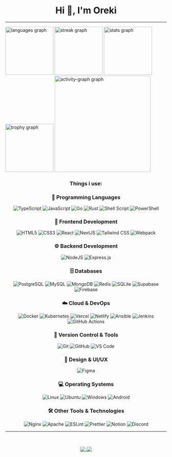 <h1 align="center">Hi 👋, I'm Oreki</h1>
<hr />
<div align="left">
  <img src="https://github-readme-stats.vercel.app/api/top-langs?username=Kuureki&locale=en&hide_title=false&layout=compact&card_width=320&langs_count=5&theme=dark&hide_border=true&order=2" height="150" alt="languages graph"  />
  <img src="https://streak-stats.demolab.com?user=Kuureki&locale=en&mode=daily&theme=dark&hide_border=true&border_radius=5&order=3" height="150" alt="streak graph"  />
  <img src="https://github-readme-stats.vercel.app/api?username=Kuureki&hide_title=false&hide_rank=false&show_icons=true&include_all_commits=true&count_private=true&disable_animations=false&theme=dark&locale=en&hide_border=false&order=1" height="150" alt="stats graph"  />
  <img src="https://github-profile-trophy.vercel.app?username=Kuureki&theme=oldie&column=-1&row=1&margin-w=8&margin-h=8&no-bg=true&no-frame=true&order=4" height="150" alt="trophy graph"  />
  <img src="https://github-readme-activity-graph.vercel.app/graph?username=Kuureki&radius=16&theme=one-dark&area=true&order=5&hide_border=true&hide_title=true" height="300" alt="activity-graph graph"  />
</div>
<h3 align="center">Things i use:</h3>
<h3 align="center">🚀 Programming Languages</h3>
    <p align="center">
        <img src="https://img.shields.io/badge/typescript-%23007ACC.svg?style=for-the-badge&logo=typescript&logoColor=white" alt="TypeScript" />
        <img src="https://img.shields.io/badge/javascript-%23323330.svg?style=for-the-badge&logo=javascript&logoColor=%23F7DF1E" alt="JavaScript" />
        <img src="https://img.shields.io/badge/go-%2300ADD8.svg?style=for-the-badge&logo=go&logoColor=white" alt="Go" />
        <img src="https://img.shields.io/badge/rust-%23000000.svg?style=for-the-badge&logo=rust&logoColor=white" alt="Rust" />
        <img src="https://img.shields.io/badge/shell_script-%23121011.svg?style=for-the-badge&logo=gnu-bash&logoColor=white" alt="Shell Script" />
        <img src="https://img.shields.io/badge/powershell-5391FE?style=for-the-badge&logo=powershell&logoColor=white" alt="PowerShell" />
    </p>
    <h3 align="center">🎨 Frontend Development</h3>
    <p align="center">
        <img src="https://img.shields.io/badge/html5-%23E34F26.svg?style=for-the-badge&logo=html5&logoColor=white" alt="HTML5" />
        <img src="https://img.shields.io/badge/css3-%231572B6.svg?style=for-the-badge&logo=css3&logoColor=white" alt="CSS3" />
        <img src="https://img.shields.io/badge/React-20232A?style=for-the-badge&logo=react&logoColor=61DAFB" alt="React" />
        <img src="https://img.shields.io/badge/next.js-000000?style=for-the-badge&logo=nextdotjs&logoColor=white" alt="NextJS" />
        <img src="https://img.shields.io/badge/Tailwind_CSS-38B2AC?style=for-the-badge&logo=tailwind-css&logoColor=white" alt="Tailwind CSS" />
        <img src="https://img.shields.io/badge/webpack-%238DD6F9.svg?style=for-the-badge&logo=webpack&logoColor=black" alt="Webpack" />
    </p>
    <h3 align="center">⚙️ Backend Development</h3>
    <p align="center">
        <img src="https://img.shields.io/badge/node.js-6DA55F?style=for-the-badge&logo=node.js&logoColor=white" alt="NodeJS" />
        <img src="https://img.shields.io/badge/express.js-%23404d59.svg?style=for-the-badge&logo=express&logoColor=%2361DAFB" alt="Express.js" />
    </p>
    <h3 align="center">🗄️ Databases</h3>
    <p align="center">
        <img src="https://img.shields.io/badge/postgresql-4169e1?style=for-the-badge&logo=postgresql&logoColor=white" alt="PostgreSQL" />
        <img src="https://img.shields.io/badge/MySQL-005C84?style=for-the-badge&logo=mysql&logoColor=white" alt="MySQL" />
        <img src="https://img.shields.io/badge/MongoDB-%234ea94b.svg?style=for-the-badge&logo=mongodb&logoColor=white" alt="MongoDB" />
        <img src="https://img.shields.io/badge/redis-%23DD0031.svg?style=for-the-badge&logo=redis&logoColor=white" alt="Redis" />
        <img src="https://img.shields.io/badge/sqlite-%2307405e.svg?style=for-the-badge&logo=sqlite&logoColor=white" alt="SQLite" />
        <img src="https://img.shields.io/badge/Supabase-3ECF8E?style=for-the-badge&logo=supabase&logoColor=white" alt="Supabase" />
        <img src="https://img.shields.io/badge/Firebase-039BE5?style=for-the-badge&logo=Firebase&logoColor=white" alt="Firebase" />
    </p>
    <h3 align="center">☁️ Cloud & DevOps</h3>
    <p align="center">
        <img src="https://img.shields.io/badge/docker-%230db7ed.svg?style=for-the-badge&logo=docker&logoColor=white" alt="Docker" />
        <img src="https://img.shields.io/badge/kubernetes-%23326ce5.svg?style=for-the-badge&logo=kubernetes&logoColor=white" alt="Kubernetes" />
        <img src="https://img.shields.io/badge/vercel-%23000000.svg?style=for-the-badge&logo=vercel&logoColor=white" alt="Vercel" />
        <img src="https://img.shields.io/badge/netlify-%23000000.svg?style=for-the-badge&logo=netlify&logoColor=#00C7B7" alt="Netlify" />
        <img src="https://img.shields.io/badge/ansible-%231A1918.svg?style=for-the-badge&logo=ansible&logoColor=white" alt="Ansible" />
        <img src="https://img.shields.io/badge/jenkins-%232C5263.svg?style=for-the-badge&logo=jenkins&logoColor=white" alt="Jenkins" />
        <img src="https://img.shields.io/badge/github%20actions-%232671E5.svg?style=for-the-badge&logo=githubactions&logoColor=white" alt="GitHub Actions" />
    </p>
    <h3 align="center">🔧 Version Control & Tools</h3>
    <p align="center">
        <img src="https://img.shields.io/badge/git-%23F05033.svg?style=for-the-badge&logo=git&logoColor=white" alt="Git" />
        <img src="https://img.shields.io/badge/github-%23121011.svg?style=for-the-badge&logo=github&logoColor=white" alt="GitHub" />
        <img src="https://img.shields.io/badge/Visual%20Studio%20Code-0078d4.svg?style=for-the-badge&logo=visual-studio-code&logoColor=white" alt="VS Code" />
    </p>
    <h3 align="center">🎨 Design & UI/UX</h3>
    <p align="center">
        <img src="https://img.shields.io/badge/figma-%23F24E1E.svg?style=for-the-badge&logo=figma&logoColor=white" alt="Figma" />
    </p>
    <h3 align="center">💻 Operating Systems</h3>
    <p align="center">
        <img src="https://img.shields.io/badge/Linux-FCC624?style=for-the-badge&logo=linux&logoColor=black" alt="Linux" />
        <img src="https://img.shields.io/badge/Ubuntu-E95420?style=for-the-badge&logo=ubuntu&logoColor=white" alt="Ubuntu" />
        <img src="https://img.shields.io/badge/Windows-0078D6?style=for-the-badge&logo=windows&logoColor=white" alt="Windows" />
        <img src="https://img.shields.io/badge/Android-3DDC84?style=for-the-badge&logo=android&logoColor=white" alt="Android" />
    </p>
    <h3 align="center">🛠️ Other Tools & Technologies</h3>
    <p align="center">
        <img src="https://img.shields.io/badge/nginx-%23009639.svg?style=for-the-badge&logo=nginx&logoColor=white" alt="Nginx" />
        <img src="https://img.shields.io/badge/apache-%23D42029.svg?style=for-the-badge&logo=apache&logoColor=white" alt="Apache" />
        <img src="https://img.shields.io/badge/ESLint-4B3263?style=for-the-badge&logo=eslint&logoColor=white" alt="ESLint" />
        <img src="https://img.shields.io/badge/prettier-%23F7B93E.svg?style=for-the-badge&logo=prettier&logoColor=black" alt="Prettier" />
        <img src="https://img.shields.io/badge/Notion-%23000000.svg?style=for-the-badge&logo=notion&logoColor=white" alt="Notion" />
        <img src="https://img.shields.io/badge/Discord-%235865F2.svg?style=for-the-badge&logo=discord&logoColor=white" alt="Discord" />
    </p>

<hr />
<br>
<p align="center">
  <a href="https://github.com/Kuureki">
  <img align="center" src="http://github-readme-streak-stats.herokuapp.com/?user=kuureki&theme=bear" />
  <img align="center" src="https://github-readme-stats.vercel.app/api?username=kuureki&count_private=true&show_icons=true&theme=bear" />
  </a>
</p>
